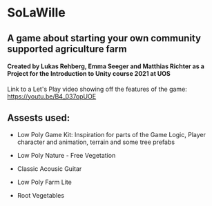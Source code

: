 # SoLaWille
## A game about starting your own community supported agriculture farm
#### Created by Lukas Rehberg, Emma Seeger and Matthias Richter as a Project for the Introduction to Unity course 2021 at UOS


Link to a Let's Play video showing off the features of the game: https://youtu.be/B4_037opUOE



## Assests used:
 - Low Poly Game Kit: Inspiration for parts of the Game Logic, Player character and animation, terrain and some tree prefabs
 
 - Low Poly Nature - Free Vegetation
 - Classic Acousic Guitar
 - Low Poly Farm Lite
 - Root Vegetables
